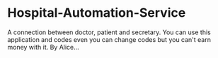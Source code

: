 # Hospital-Automation-Service
A connection between doctor, patient and secretary.
You can use this application and codes even you can change codes but you can't earn money with it.
By Alice...

